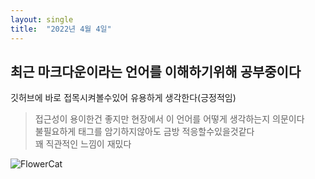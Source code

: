 ```yaml
---
layout: single
title:  "2022년 4월 4일"
---
```


## 최근 마크다운이라는 언어를 이해하기위해 공부중이다
깃허브에 바로 접목시켜볼수있어 유용하게 생각한다(긍정적임)  
> 접근성이 용이한건 좋지만 현장에서 이 언어를 어떻게 생각하는지 의문이다  
> 불필요하게 태그를 암기하지않아도 금방 적응할수있을것같다  
> 꽤 직관적인 느낌이 재밌다  


![FlowerCat](https://img1.daumcdn.net/thumb/R1280x0/?scode=mtistory2&fname=https%3A%2F%2Fblog.kakaocdn.net%2Fdn%2Fb9Ixcj%2FbtryxbOn5Vo%2FIbyCdPPVpBNV0DOKSQwBE1%2Fimg.jpg)



